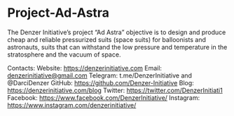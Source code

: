 # Project-Ad-Astra

The Denzer Initiative’s project “Ad Astra” objective is to design and produce cheap and reliable pressurized suits (space suits) for balloonists and astronauts, suits that can withstand the low pressure and temperature in the stratosphere and the vacuum of space.


Contacts:
Website: https://denzerinitiative.com
Email: denzerinitiative@gmail.com
Telegram: t.me/DenzerInitiative and @DarciDenzer
GitHub: https://github.com/Denzer-Initiative
Blog: https://denzerinitiative.com/blog
Twitter: https://twitter.com/DenzerInitiati1
Facebook: https://www.facebook.com/DenzerInitiative/
Instagram: https://www.instagram.com/denzerinitiative/
